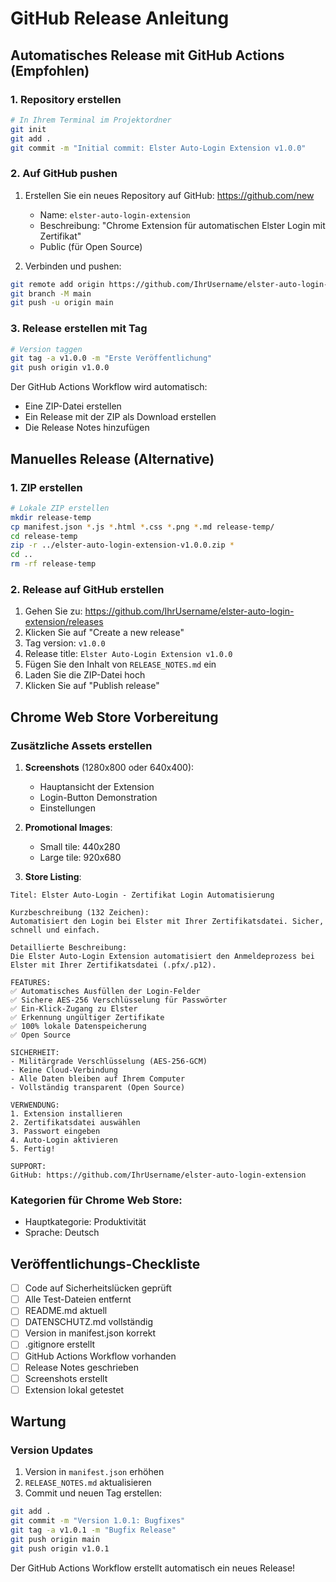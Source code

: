 # GitHub Release Anleitung

## Automatisches Release mit GitHub Actions (Empfohlen)

### 1. Repository erstellen
```bash
# In Ihrem Terminal im Projektordner
git init
git add .
git commit -m "Initial commit: Elster Auto-Login Extension v1.0.0"
```

### 2. Auf GitHub pushen
1. Erstellen Sie ein neues Repository auf GitHub: https://github.com/new
   - Name: `elster-auto-login-extension`
   - Beschreibung: "Chrome Extension für automatischen Elster Login mit Zertifikat"
   - Public (für Open Source)

2. Verbinden und pushen:
```bash
git remote add origin https://github.com/IhrUsername/elster-auto-login-extension.git
git branch -M main
git push -u origin main
```

### 3. Release erstellen mit Tag
```bash
# Version taggen
git tag -a v1.0.0 -m "Erste Veröffentlichung"
git push origin v1.0.0
```

Der GitHub Actions Workflow wird automatisch:
- Eine ZIP-Datei erstellen
- Ein Release mit der ZIP als Download erstellen
- Die Release Notes hinzufügen

## Manuelles Release (Alternative)

### 1. ZIP erstellen
```bash
# Lokale ZIP erstellen
mkdir release-temp
cp manifest.json *.js *.html *.css *.png *.md release-temp/
cd release-temp
zip -r ../elster-auto-login-extension-v1.0.0.zip *
cd ..
rm -rf release-temp
```

### 2. Release auf GitHub erstellen
1. Gehen Sie zu: https://github.com/IhrUsername/elster-auto-login-extension/releases
2. Klicken Sie auf "Create a new release"
3. Tag version: `v1.0.0`
4. Release title: `Elster Auto-Login Extension v1.0.0`
5. Fügen Sie den Inhalt von `RELEASE_NOTES.md` ein
6. Laden Sie die ZIP-Datei hoch
7. Klicken Sie auf "Publish release"

## Chrome Web Store Vorbereitung

### Zusätzliche Assets erstellen
1. **Screenshots** (1280x800 oder 640x400):
   - Hauptansicht der Extension
   - Login-Button Demonstration
   - Einstellungen

2. **Promotional Images**:
   - Small tile: 440x280
   - Large tile: 920x680

3. **Store Listing**:
```
Titel: Elster Auto-Login - Zertifikat Login Automatisierung

Kurzbeschreibung (132 Zeichen):
Automatisiert den Login bei Elster mit Ihrer Zertifikatsdatei. Sicher, schnell und einfach.

Detaillierte Beschreibung:
Die Elster Auto-Login Extension automatisiert den Anmeldeprozess bei Elster mit Ihrer Zertifikatsdatei (.pfx/.p12).

FEATURES:
✅ Automatisches Ausfüllen der Login-Felder
✅ Sichere AES-256 Verschlüsselung für Passwörter
✅ Ein-Klick-Zugang zu Elster
✅ Erkennung ungültiger Zertifikate
✅ 100% lokale Datenspeicherung
✅ Open Source

SICHERHEIT:
- Militärgrade Verschlüsselung (AES-256-GCM)
- Keine Cloud-Verbindung
- Alle Daten bleiben auf Ihrem Computer
- Vollständig transparent (Open Source)

VERWENDUNG:
1. Extension installieren
2. Zertifikatsdatei auswählen
3. Passwort eingeben
4. Auto-Login aktivieren
5. Fertig!

SUPPORT:
GitHub: https://github.com/IhrUsername/elster-auto-login-extension
```

### Kategorien für Chrome Web Store:
- Hauptkategorie: Produktivität
- Sprache: Deutsch

## Veröffentlichungs-Checkliste

- [ ] Code auf Sicherheitslücken geprüft
- [ ] Alle Test-Dateien entfernt
- [ ] README.md aktuell
- [ ] DATENSCHUTZ.md vollständig
- [ ] Version in manifest.json korrekt
- [ ] .gitignore erstellt
- [ ] GitHub Actions Workflow vorhanden
- [ ] Release Notes geschrieben
- [ ] Screenshots erstellt
- [ ] Extension lokal getestet

## Wartung

### Version Updates
1. Version in `manifest.json` erhöhen
2. `RELEASE_NOTES.md` aktualisieren
3. Commit und neuen Tag erstellen:
```bash
git add .
git commit -m "Version 1.0.1: Bugfixes"
git tag -a v1.0.1 -m "Bugfix Release"
git push origin main
git push origin v1.0.1
```

Der GitHub Actions Workflow erstellt automatisch ein neues Release!